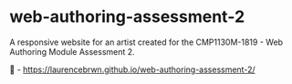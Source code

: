 # web-authoring-assessment-2

A responsive website for an artist created for the CMP1130M-1819 - Web Authoring Module Assessment 2.

🔗 - https://laurencebrwn.github.io/web-authoring-assessment-2/
